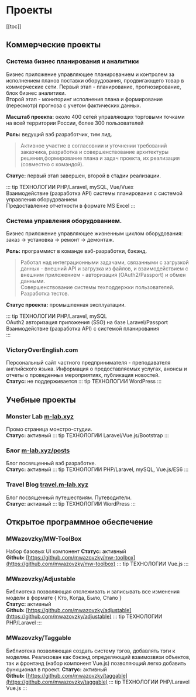 # Проекты

[[toc]]

## Коммерческие проекты
### Система бизнес планирования и аналитики
Бизнес приложение управляющее планированием и контролем за исполнением планов поставки оборудования, продвигающего товар  в коммерческие сети. 
Первый этап - планирование, прогнозирование, блок бизнес аналитики.   
Второй этап - мониторинг исполнения плана и формирование (пересмотр) прогноза с учетом фактических данных.

**Масштаб проекта:** около 400 сетей управляющих торговыми точками на всей территории России, более 300 пользователей 

**Роль:** ведущий вэб разработчик, тим лид.

> Активное участие в согласовнии и уточнении требований заказчика, разработка и совершенствование архитектуры решения,формирование плана и задач проекта, их реализация (совместно с командой). 

**Статус:** первый этап завершен, второй в стадии реализации. 

::: tip ТЕХНОЛОГИИ
PHP/Laravel, mySQL, Vue/Vuex    
Взаимодействие (разработка API) системы планирования с системой управления оборудованием   
Предоставление отчетности в формате MS Excel
:::

### Система управления оборудованием.
Бизнес приложение управляющее жизненным циклом оборудования: заказ -> установка -> ремонт -> демонтаж. 

**Роль:** программист в команде вэб-разработки, бэкэнд.

> Работал над интеграционными задачами, связанными с загрузкой данных - внешний API и загрузка из файлов, 
и взаимодействием с внешним приложением - авторизация (OAuth2/Passport) и обмен данными.   
Совершенствование системы техподдержки пользователей.   
Разработка тестов.

**Статус проекта:** промышленная эксплуатации.

::: tip ТЕХНОЛОГИИ
PHP/Laravel, mySQL    
OAuth2 авторизация приложения (SSO) на базе Laravel/Passport    
Взаимодействие (разработка API) с системой планирования   
:::

### VictoryOverEnglish.com
Персональный сайт частного предпринимателя - преподавателя английского языка.
Информация о предоставляемых услугах, анонсы и отчеты о проведенных мероприятиях, публикация новостей.   
**Статус:** не поддерживается
::: tip ТЕХНОЛОГИИ
WordPress
:::

## Учебные проекты
### Monster Lab [m-lab.xyz](http://m-lab.xyz)
Промо страница монстро-студии.   
**Статус:** активный 
::: tip ТЕХНОЛОГИИ
Laravel/Vue.js/Bootstrap 
:::

### Блог [m-lab.xyz/posts](http://m-lab.xyz/posts)
Блог посвященный вэб разработке.   
**Статус:** активный 
::: tip ТЕХНОЛОГИИ
PHP/Laravel, mySQL, Vue.js/ES6 
:::

### Travel Blog [travel.m-lab.xyz](http://travel.m-lab.xyz)
Блог посвященный путешествиям. Путеводители.   
**Статус:** активный
::: tip ТЕХНОЛОГИИ
WordPress
:::

## Открытое программное обеспечение
### MWazovzky/MW-ToolBox
Набор базовых UI компонент 
**Статус:** активный    
**Github:** [https://github.com/mwazovzky/mw-toolbox](https://github.com/mwazovzky/mw-toolbox)
::: tip ТЕХНОЛОГИИ
Vue.js
:::

### MWazovzky/Adjustable
Библиотека позволяющая отслеживать и записывать все изменения модели в формате { Кто, Когда, Было, Стало }    
**Статус:** активный   
**Github:** [https://github.com/mwazovzky/adjustable](https://github.com/mwazovzky/adjustable)
::: tip ТЕХНОЛОГИИ
PHP/Laravel
:::

### MWazovzky/Taggable
Библиотека позволяющая создать систему тэгов, добавлять тэги к моделям. Реализован как бэкэнд определяющий взаимозвязи объектов, так и фронтэнд (набор компонент Vue.js) позволяющий легко добавить функционал в проект. 
**Статус:** активный     
**Github:** [https://github.com/mwazovzky/taggable](https://github.com/mwazovzky/taggable)
::: tip ТЕХНОЛОГИИ
PHP/Laravel
Vue.js
:::
